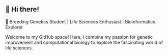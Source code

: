 ## 👋 Hi there!
🌱 Breeding Genetics Student | Life Sciences Enthusiast | Bioinformatics Explorer

Welcome to my GitHub space! Here, I combine my passion for genetic improvement and computational biology to explore the fascinating world of life sciences.

<!--
**GanuaR/GanuaR** is a ✨ _special_ ✨ repository because its `README.md` (this file) appears on your GitHub profile.

Here are some ideas to get you started:

- 🔭 I’m currently working on ...
- 🌱 I’m currently learning ...
- 👯 I’m looking to collaborate on ...
- 🤔 I’m looking for help with ...
- 💬 Ask me about ...
- 📫 How to reach me: ...
- 😄 Pronouns: ...
- ⚡ Fun fact: ...
-->
